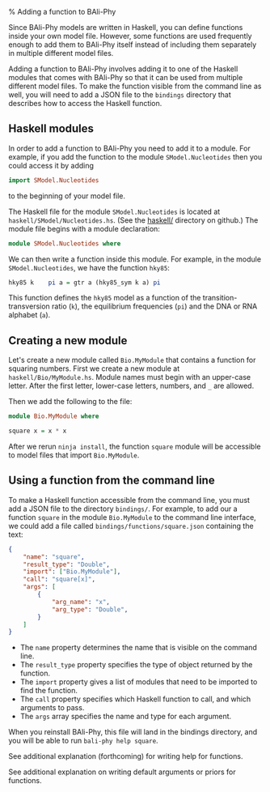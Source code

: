 % Adding a function to BAli-Phy

Since BAli-Phy models are written in Haskell, you can define functions
inside your own model file.  However, some functions are used frequently
enough to add them to BAli-Phy itself instead of including them
separately in multiple different model files.

Adding a function to BAli-Phy involves adding it to one of the Haskell
modules that comes with BAli-Phy so that it can be used from multiple
different model files.  To make the function visible from the 
command line as well, you will need to add a JSON file to the `bindings`
directory that describes how to access the Haskell function.

## Haskell modules

In order to add a function to BAli-Phy you need to add it to a module.
For example, if you add the function to the module
`SModel.Nucleotides` then you could access it by adding
```Haskell
import SModel.Nucleotides
```
to the beginning of your model file.

The Haskell file for the module `SModel.Nucleotides` is located at
`haskell/SModel/Nucleotides.hs`. (See the [haskell/](https://github.com/bredelings/BAli-Phy/blob/master/haskell/) 
directory on github.) The module file begins with a 
module declaration:

```Haskell
module SModel.Nucleotides where
```

We can then write a function inside this module.  For example, in the module
`SModel.Nucleotides`, we have the function `hky85`:
```Haskell
hky85 k    pi a = gtr a (hky85_sym k a) pi
```
This function defines the `hky85` model as a function of the
transition-transversion ratio (`k`), the equilibrium frequencies
(`pi`) and the DNA or RNA alphabet (`a`).


## Creating a new module

Let's create a new module called `Bio.MyModule` that
contains a function for squaring numbers.  First we create a new
module at `haskell/Bio/MyModule.hs`.  Module names must begin with
an upper-case letter.  After the first letter, lower-case letters,
numbers, and `_` are allowed. 

Then we add the following to the file:
```Haskell
module Bio.MyModule where

square x = x * x
```

After we rerun `ninja install`, the function `square` module will be
accessible to model files that import `Bio.MyModule`.

## Using a function from the command line

To make a Haskell function accessible from the command line, you must
add a JSON file to the directory `bindings/`. For example, to add our
a function `square` in the module `Bio.MyModule` to the command line
interface, we could add a file called `bindings/functions/square.json`
containing the text: 
``` json
{
    "name": "square",
    "result_type": "Double",
    "import": ["Bio.MyModule"],
    "call": "square[x]",
    "args": [
        {
            "arg_name": "x",
            "arg_type": "Double",
        }
    ]
}
```
* The `name` property determines the name that is visible on the command line.
* The `result_type` property specifies the type of object returned by the function.
* The `import` property gives a list of modules that need to be imported to find the function.
* The `call` property specifies which Haskell function to call, and which arguments to pass.
* The `args` array specifies the name and type for each argument.

When you reinstall BAli-Phy, this file will land in the bindings
directory, and you will be able to run `bali-phy help square`.

See additional explanation (forthcoming) for writing help for functions.

See additional explanation on writing default arguments or priors for functions.